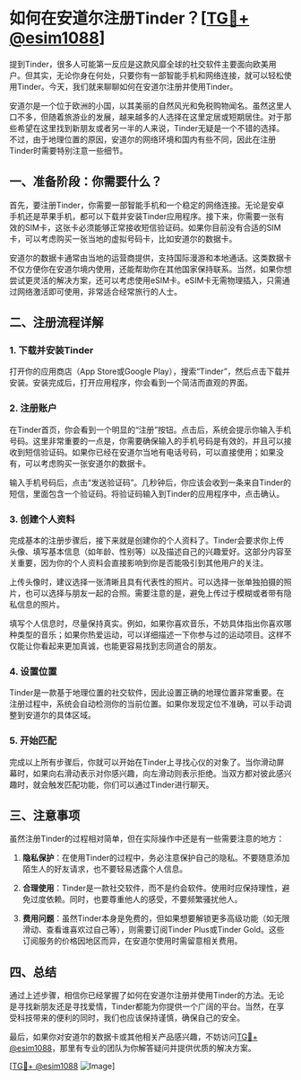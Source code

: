 # 如何在安道尔注册Tinder？[[TG💪+ @esim1088](https://t.me/s/esim1088)]

提到Tinder，很多人可能第一反应是这款风靡全球的社交软件主要面向欧美用户。但其实，无论你身在何处，只要你有一部智能手机和网络连接，就可以轻松使用Tinder。今天，我们就来聊聊如何在安道尔注册并使用Tinder。

安道尔是一个位于欧洲的小国，以其美丽的自然风光和免税购物闻名。虽然这里人口不多，但随着旅游业的发展，越来越多的人选择在这里定居或短期居住。对于那些希望在这里找到新朋友或者另一半的人来说，Tinder无疑是一个不错的选择。不过，由于地理位置的原因，安道尔的网络环境和国内有些不同，因此在注册Tinder时需要特别注意一些细节。

## 一、准备阶段：你需要什么？

首先，要注册Tinder，你需要一部智能手机和一个稳定的网络连接。无论是安卓手机还是苹果手机，都可以下载并安装Tinder应用程序。接下来，你需要一张有效的SIM卡，这张卡必须能够正常接收短信验证码。如果你目前没有合适的SIM卡，可以考虑购买一张当地的虚拟号码卡，比如安道尔的数据卡。

安道尔的数据卡通常由当地的运营商提供，支持国际漫游和本地通话。这类数据卡不仅方便你在安道尔境内使用，还能帮助你在其他国家保持联系。当然，如果你想尝试更灵活的解决方案，还可以考虑使用eSIM卡。eSIM卡无需物理插入，只需通过网络激活即可使用，非常适合经常旅行的人士。

## 二、注册流程详解

### 1. 下载并安装Tinder

打开你的应用商店（App Store或Google Play），搜索“Tinder”，然后点击下载并安装。安装完成后，打开应用程序，你会看到一个简洁而直观的界面。

### 2. 注册账户

在Tinder首页，你会看到一个明显的“注册”按钮。点击后，系统会提示你输入手机号码。这里非常重要的一点是，你需要确保输入的手机号码是有效的，并且可以接收到短信验证码。如果你已经在安道尔当地有电话号码，可以直接使用；如果没有，可以考虑购买一张安道尔的数据卡。

输入手机号码后，点击“发送验证码”。几秒钟后，你应该会收到一条来自Tinder的短信，里面包含一个验证码。将验证码输入到Tinder的应用程序中，点击确认。

### 3. 创建个人资料

完成基本的注册步骤后，接下来就是创建你的个人资料了。Tinder会要求你上传头像、填写基本信息（如年龄、性别等）以及描述自己的兴趣爱好。这部分内容至关重要，因为你的个人资料会直接影响到你是否能吸引到其他用户的关注。

上传头像时，建议选择一张清晰且具有代表性的照片。可以选择一张单独拍摄的照片，也可以选择与朋友一起的合照。需要注意的是，避免上传过于模糊或者带有隐私信息的照片。

填写个人信息时，尽量保持真实。例如，如果你喜欢音乐，不妨具体指出你喜欢哪种类型的音乐；如果你热爱运动，可以详细描述一下你参与过的运动项目。这样不仅能让你看起来更加真诚，也能更容易找到志同道合的朋友。

### 4. 设置位置

Tinder是一款基于地理位置的社交软件，因此设置正确的地理位置非常重要。在注册过程中，系统会自动检测你的当前位置。如果你发现定位不准确，可以手动调整到安道尔的具体区域。

### 5. 开始匹配

完成以上所有步骤后，你就可以开始在Tinder上寻找心仪的对象了。当你滑动屏幕时，如果向右滑动表示对你感兴趣，向左滑动则表示拒绝。当双方都对彼此感兴趣时，就会触发匹配功能，你们可以通过Tinder进行聊天。

## 三、注意事项

虽然注册Tinder的过程相对简单，但在实际操作中还是有一些需要注意的地方：

1. **隐私保护**：在使用Tinder的过程中，务必注意保护自己的隐私。不要随意添加陌生人的好友请求，也不要轻易透露个人信息。
   
2. **合理使用**：Tinder是一款社交软件，而不是约会软件。使用时应保持理性，避免过度依赖。同时，也要尊重他人的感受，不要频繁骚扰他人。

3. **费用问题**：虽然Tinder本身是免费的，但如果想要解锁更多高级功能（如无限滑动、查看谁喜欢过自己等），则需要订阅Tinder Plus或Tinder Gold。这些订阅服务的价格因地区而异，在安道尔使用时需留意相关费用。

## 四、总结

通过上述步骤，相信你已经掌握了如何在安道尔注册并使用Tinder的方法。无论是寻找新朋友还是寻找爱情，Tinder都能为你提供一个广阔的平台。当然，在享受科技带来的便利的同时，我们也应该保持谨慎，确保自己的安全。

最后，如果你对安道尔的数据卡或其他相关产品感兴趣，不妨访问[TG💪+ @esim1088](https://t.me/s/esim1088)，那里有专业的团队为你解答疑问并提供优质的解决方案。

[[TG💪+ @esim1088](https://t.me/s/esim1088) ![Image](https://i.postimg.cc/4NQfJmqS/Snipaste-2025-05-13-00-14-12.png)]